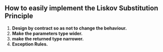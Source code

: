 ## How to easily implement the Liskov Substitution Principle

1. **Design by contract so as not to change the behaviour.** 
2. **Make the parameters type wider.**
3. **make the returned type narrower.**
4. **Exception Rules.**